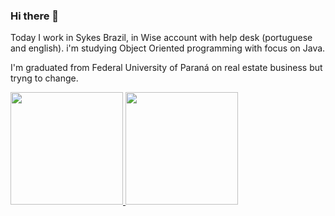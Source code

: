 ### Hi there 👋

Today I work in Sykes Brazil, in Wise account with help desk (portuguese and english).
i'm studying Object Oriented programming with focus on Java.

I'm graduated from Federal University of Paraná on real estate business but tryng to change.


<div>
  <a href= "https://github.com/PKosiba">
  <img height="180em" src ="https://github-readme-stats.vercel.app/api?username=PKosiba&show_icons=true&theme=dark&include_all_commits=true&count_private=true"/>
  <img height="180em" src ="https://github-readme-stats.vercel.app/api/top-langs/?username=PKosiba&layout=compact&langs_count=168&theme=dark"/>
</div>
